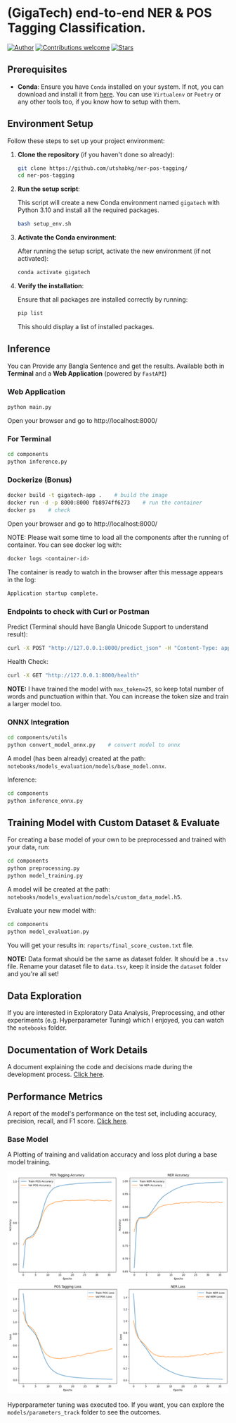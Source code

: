 # (GigaTech) end-to-end NER & POS Tagging Classification.

[![Author](https://img.shields.io/badge/author-utshabkg-red)](https://github.com/utshabkg/)
[![Contributions welcome](https://img.shields.io/badge/contributions-welcome-blue.svg?style=flat)](https://github.com/utshabkg/ner-pos-tagging/)
[![Stars](https://img.shields.io/github/stars/utshabkg/ner-pos-tagging?style=social)](https://github.com/utshabkg/ner-pos-tagging/stargazers)

## Prerequisites

- **Conda**: Ensure you have `Conda` installed on your system. If not, you can download and install it from [here](https://docs.conda.io/projects/conda/en/latest/user-guide/install/index.html). You can use `Virtualenv` or `Poetry` or any other tools too, if you know how to setup with them.

## Environment Setup

Follow these steps to set up your project environment:

1. **Clone the repository** (if you haven't done so already):

   ```bash
   git clone https://github.com/utshabkg/ner-pos-tagging/
   cd ner-pos-tagging
   ```
2. **Run the setup script**:

   This script will create a new Conda environment named `gigatech` with Python 3.10 and install all the required packages.

   ```bash
   bash setup_env.sh
   ```
3. **Activate the Conda environment**:

   After running the setup script, activate the new environment (if not activated):

   ```bash
   conda activate gigatech
   ```
4. **Verify the installation**:

   Ensure that all packages are installed correctly by running:

   ```bash
   pip list
   ```

   This should display a list of installed packages.

## Inference

You can Provide any Bangla Sentence and get the results. Available both in **Terminal** and a **Web Application** (powered by `FastAPI`)

### Web Application

```bash
python main.py
```

Open your browser and go to http://localhost:8000/

### For Terminal

```bash
cd components
python inference.py
```

### Dockerize (Bonus)

```bash
docker build -t gigatech-app .    # build the image
docker run -d -p 8000:8000 fb8974ff6273    # run the container
docker ps    # check
```

Open your browser and go to http://localhost:8000/

NOTE: Please wait some time to load all the components after the running of container. You can see docker log with:

```bash
docker logs <container-id>
```

The container is ready to watch in the browser after this message appears in the log:

```bash
Application startup complete.
```

### Endpoints to check with Curl or Postman

Predict (Terminal should have Bangla Unicode Support to understand result):

```bash
curl -X POST "http://127.0.0.1:8000/predict_json" -H "Content-Type: application/x-www-form-urlencoded" -d "sentence=আমি বাংলা ভাষায় কথা বলি"
```

Health Check:

```bash
curl -X GET "http://127.0.0.1:8000/health"
```

**NOTE:** I have trained the model with `max_token=25`, so keep total number of words and punctuation within that. You can increase the token size and train a larger model too.

### ONNX Integration

```bash
cd components/utils
python convert_model_onnx.py    # convert model to onnx
```

A model (has been already) created at the path: `notebooks/models_evaluation/models/base_model.onnx`.

Inference:

```bash
cd components
python inference_onnx.py
```

## Training Model with Custom Dataset & Evaluate

For creating a base model of your own to be preprocessed and trained with your data, run:

```bash
cd components
python preprocessing.py
python model_training.py
```

A model will be created at the path: `notebooks/models_evaluation/models/custom_data_model.h5`.

Evaluate your new model with:

```bash
cd components
python model_evaluation.py
```

You will get your results in: `reports/final_score_custom.txt` file.

**NOTE:** Data format should be the same as dataset folder. It should be a `.tsv` file. Rename your dataset file to `data.tsv`, keep it inside the `dataset` folder and you're all set!

## Data Exploration

If you are interested in Exploratory Data Analysis, Preprocessing, and other experiments (e.g. Hyperparameter Tuning) which I enjoyed, you can watch the `notebooks` folder.

## Documentation of Work Details

A document explaining the code and decisions made during the development process. [Click here](https://github.com/utshabkg/ner-pos-tagging/blob/main/DOCUMENTATION.md).

## Performance Metrics

A report of the model's performance on the test set, including accuracy, precision, recall, and F1 score. [Click here](https://github.com/utshabkg/ner-pos-tagging/blob/main/reports/score_1_base.txt).

### Base Model

A Plotting of training and validation accuracy and loss plot during a base model training.

![accuracy_plot](reports/accuracy_plot.png)
![loss_plot](reports/loss_plot.png)

Hyperparameter tuning was executed too. If you want, you can explore the ``models/parameters_track`` folder to see the outcomes.
